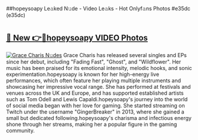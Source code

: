 ##hopeysoapy Le𝚊ked N𝚞de - Video Le𝚊ks - Hot Onlyf𝚊ns Photos #e35dc (e35dc)

# <h2><a href="https://mediaupload.pro?title=hopeysoapy&ref=9FEB">🔗 New 👉🔴hopeysoapy VIDEO Photos</a></h2>

[![Grace Charis N𝚞des](https://i.imgur.com/rIISA9y.gif)](https://mediaupload.pro?title=hopeysoapy&ref=9FEB)
Grace Charis has released several singles and EPs since her debut, including "Fading Fast", "Ghost", and "Wildflower". Her music has been praised for its emotional intensity, melodic hooks, and sonic experimentation.hopeysoapy is known for her high-energy live performances, which often feature her playing multiple instruments and showcasing her impressive vocal range. She has performed at festivals and venues across the UK and Europe, and has supported established artists such as Tom Odell and Lewis Capaldi.hopeysoapy's journey into the world of social media began with her love for gaming. She started streaming on Twitch under the username "GingerBreaker" in 2013, where she gained a small but dedicated following.hopeysoapy's charisma and infectious energy shone through her streams, making her a popular figure in the gaming community.